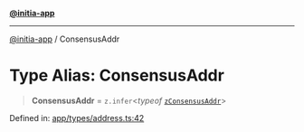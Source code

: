 [**@initia-app**](../types.md)

***

[@initia-app](../types.md) / ConsensusAddr

# Type Alias: ConsensusAddr

> **ConsensusAddr** = `z.infer`\<*typeof* [`zConsensusAddr`](../variables/zConsensusAddr.md)\>

Defined in: [app/types/address.ts:42](https://github.com/hanwong/app-v2/blob/b6cc29462bca0bededdcec342d091f91e17e428a/app/types/address.ts#L42)
